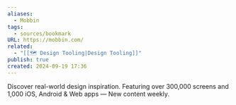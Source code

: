 ```yaml
---
aliases:
  - Mobbin
tags:
  - sources/bookmark
URL: https://mobbin.com/
related:
  - "[[🗺️ Design Tooling|Design Tooling]]"
publish: true
created: 2024-09-19 17:36
---
```


Discover real-world design inspiration.
Featuring over 300,000 screens and 1,000 iOS, Android & Web apps — New content weekly.